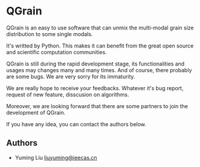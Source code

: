 # QGrain

QGrain is an easy to use software that can unmix the multi-modal grain size distribution to some single modals.

It's writted by Python. This makes it can benefit from the great open source and scientific computation communities.

QGrain is still during the rapid development stage, its functionalities and usages may changes many and many times. And of course, there probably are some bugs. We are very sorry for its immaturity.

We are really hope to receive your feedbacks. Whatever it's bug report, request of new feature, disscusion on algorithms.

Moreover, we are looking forward that there are some partners to join the development of QGrain.

If you have any idea, you can contact the authors below.

## Authors

* Yuming Liu <a href="mailto:\\liuyuming@ieecas.cn">liuyuming@ieecas.cn</a>
